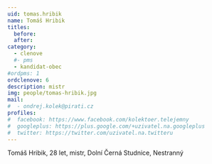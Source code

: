 ```yaml
---
uid: tomas.hribik 
name: Tomáš Hribik 
titles:
  before: 
  after: 
category:
  - clenove
  #- pms
  - kandidat-obec
#ordpms: 1
ordclenove: 6
description: mistr
img: people/tomas-hribik.jpg 
mail:
#  - ondrej.kolek@pirati.cz
profiles:
#  facebook: https://www.facebook.com/kolektoer.telejemny
#  googleplus: https://plus.google.com/+uzivatel.na.googleplus
#  twitter: https://twitter.com/uzivatel.na.twitteru
---
```


Tomáš Hribik, 28 let, mistr, Dolní Černá Studnice, Nestranný